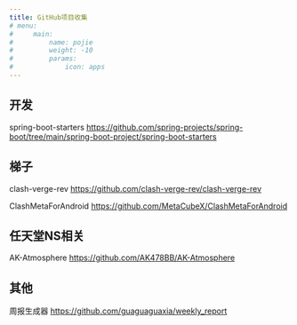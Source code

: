 ```yaml
---
title: GitHub项目收集
# menu:
#     main: 
#         name: pojie
#         weight: -10
#         params:
#             icon: apps
---
```


## 开发

spring-boot-starters <https://github.com/spring-projects/spring-boot/tree/main/spring-boot-project/spring-boot-starters>

## 梯子

clash-verge-rev <https://github.com/clash-verge-rev/clash-verge-rev>

ClashMetaForAndroid <https://github.com/MetaCubeX/ClashMetaForAndroid>

## 任天堂NS相关

AK-Atmosphere <https://github.com/AK478BB/AK-Atmosphere>

## 其他

周报生成器 <https://github.com/guaguaguaxia/weekly_report>